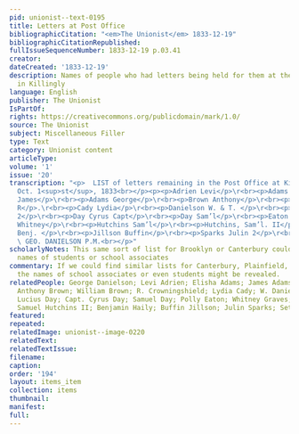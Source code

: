 ```yaml
---
pid: unionist--text-0195
title: Letters at Post Office
bibliographicCitation: "<em>The Unionist</em> 1833-12-19"
bibliographicCitationRepublished: 
fullIssueSequenceNumber: 1833-12-19 p.03.41
creator: 
dateCreated: '1833-12-19'
description: Names of people who had letters being held for them at the post office
  in Killingly
language: English
publisher: The Unionist
IsPartOf: 
rights: https://creativecommons.org/publicdomain/mark/1.0/
source: The Unionist
subject: Miscellaneous Filler
type: Text
category: Unionist content
articleType: 
volume: '1'
issue: '20'
transcription: "<p>  LIST of letters remaining in the Post Office at Killingly, Ct.
  Oct. 1<sup>st</sup>, 1833<br></p><p><p>Adrien Levi</p>\r<br><p>Adams Elisha</p>\r<br><p>Adams
  James</p>\r<br><p>Adams George</p>\r<br><p>Brown Anthony</p>\r<br><p>Brown Wm. </p>\r<br><p>Crowningshield
  R</p>.\r<br><p>Cady Lydia</p>\r<br><p>Danielson W. & T. </p>\r<br><p>Day Lucius
  2</p>\r<br><p>Day Cyrus Capt</p>\r<br><p>Day Sam’l</p>\r<br><p>Eaton Polly</p>\r<br><p>Graves
  Whitney</p>\r<br><p>Hutchins Sam’l</p>\r<br><p>Hutchins, Sam’l. II</p>\r<br><p>Haily
  Benj. </p>\r<br><p>Jillson Buffin</p>\r<br><p>Sparks Julin 2</p>\r<br><p>Short Seth</p>\r<br><p>&nbsp;&nbsp;&nbsp;&nbsp;&nbsp;&nbsp;&nbsp;&nbsp;&nbsp;&nbsp;&nbsp;&nbsp;&nbsp;&nbsp;&nbsp;&nbsp;&nbsp;&nbsp;&nbsp;&nbsp;&nbsp;&nbsp;&nbsp;&nbsp;&nbsp;&nbsp;&nbsp;&nbsp;&nbsp;&nbsp;&nbsp;&nbsp;&nbsp;&nbsp;&nbsp;<br>
  \ GEO. DANIELSON P.M.<br></p>"
scholarlyNotes: This same sort of list for Brooklyn or Canterbury could have revealed
  names of students or school associates
commentary: If we could find similar lists for Canterbury, Plainfield, and/or Brooklyn,
  the names of school associates or even students might be revealed.
relatedPeople: George Danielson; Levi Adrien; Elisha Adams; James Adams; George Adams;
  Anthony Brown; William Brown; R. Crowningshield; Lydia Cady; W. Danielson; T. Danielson;
  Lucius Day; Capt. Cyrus Day; Samuel Day; Polly Eaton; Whitney Graves; Samuel Hutchins;
  Samuel Hutchins II; Benjamin Haily; Buffin Jillson; Julin Sparks; Seth Short
featured: 
repeated: 
relatedImage: unionist--image-0220
relatedText: 
relatedTextIssue: 
filename: 
caption: 
order: '194'
layout: items_item
collection: items
thumbnail: 
manifest: 
full: 
---
```

